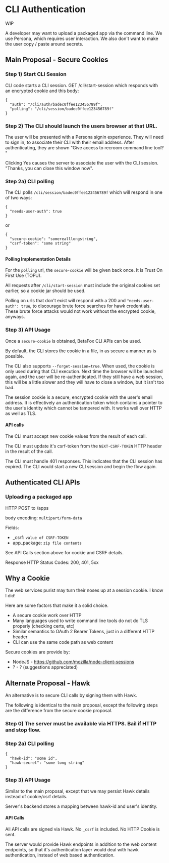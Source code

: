 # CLI Authentication

WIP

A developer may want to upload a packaged app via the command line.
We use Persona, which requires user interaction.
We also don't want to make the user copy / paste around secrets.

## Main Proposal - Secure Cookies

### Step 1) Start CLI Session

CLI code starts a CLI session. GET /cli/start-session
which responds with an encrypted cookie and this body:

```
{
  "auth": "/cli/auth/badec0ffee123456789f",
  "polling": "/cli/session/badec0ffee123456789f"
}
```

### Step 2) The CLI should launch the users browser at that URL.

The user will be presented with a Persona signin experience.
They will need to sign in, to associate their CLI with their email address.
After authenticating, they are shown
"Give access to recroom command line tool? <Yes> <No>"

Clicking Yes causes the server to associate the user with the CLI session.
"Thanks, you can close this window now".


### Step 2a) CLI polling

The CLI polls `/cli/session/badec0ffee123456789f` which will respond in one of two ways:
```
{
  "needs-user-auth": true
}
```

or

```
{
  "secure-cookie": "somerealllongstring",
  "csrf-token": "some string"
}
```

#### Polling Implementation Details

For the `polling` url, the `secure-cookie` will be given back once.
It is Trust On First Use (TOFU).

All requests after `/cli/start-session` must include the original cookies set earlier, so a cookie jar should be used.

Polling on urls that don't exist will respond with a 200 and `"needs-user-auth": true`, to discourage brute force searches for hawk credentials. These brute force attacks would not work without the encrypted cookie, anyways.

### Step 3) API Usage

Once a `secure-cookie` is obtained, BetaFox CLI APIs can be used.

By default, the CLI stores the cookie in a file, in as secure a manner as is possible.

The CLI also supports `--forget-session=true`. When used, the cookie is only used during
that CLI execution. Next time the browser will be launched again, and the user will be
re-authenticated. If they still have a web session, this will be a little slower and
they will have to close a window, but it isn't too bad.

The session cookie is a secure, encrypted cookie with the user's email address.
It is effectively an authentication token which contains a pointer to the user's identity
which cannot be tampered with. It works well over HTTP as well as TLS.

#### API calls

The CLI must accept new cookie values from the result of each call.

The CLI must update it's csrf-token from the `NEXT-CSRF-TOKEN` HTTP header in the result of the call.

The CLI must handle 401 responses. This indicates that the CLI session has expired.
The CLI would start a new CLI session and begin the flow again.

## Authenticated CLI APIs

### Uploading a packaged app

HTTP POST to /apps 

body encoding: `multipart/form-data`

Fields:

* _csrf: `value of CSRF-TOKEN`
* app_package: `zip file contents`

See API Calls section above for cookie and CSRF details.

Response HTTP Status Codes: 200, 401, 5xx

## Why a Cookie

The web services purist may turn their noses up at a session cookie.
I know I did!

Here are some factors that make it a solid choice.

* A secure cookie work over HTTP
* Many languages used to write command line tools do not do TLS properly (checking certs, etc)
* Similar semantics to OAuth 2 Bearer Tokens, just in a different HTTP header
* CLI can use the same code path as web content

Secure cookies are provide by:
* NodeJS - https://github.com/mozilla/node-client-sessions
* ? - ? (suggestions appreciated)

## Alternate Proposal - Hawk

An alternative is to secure CLI calls by signing them with Hawk.

The following is identical to the main proposal,
except the following steps are the difference from the secure cookie proposal.

### Step 0) The server must be available via HTTPS. Bail if HTTP and  stop flow.

### Step 2a) CLI polling

```
{
  "hawk-id": "some id",
  "hawk-secret": "some long string"
}
```

### Step 3) API Usage

Similar to the main proposal,
except that we may persist Hawk details instead of cookie/csrf details.

Server's backend stores a mapping between hawk-id and user's identity.

#### API Calls

All API calls are signed via Hawk. No `_csrf` is included. No HTTP Cookie is sent.

The server would provide Hawk endpoints in addition to the web content endpoints,
so that it's authentication layer would deal with hawk authentication,
instead of web based authentication.